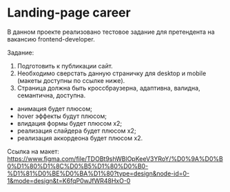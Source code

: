 # Landing-page career

В данном проекте реализовано тестовое задание для претендента на вакансию frontend-developer.

Задание:
1) Подготовить к публикации сайт.
2) Необходимо сверстать данную страничку для desktop и mobile (макеты доступны по ссылке ниже).
3) Страница должна быть кроссбраузерна, адаптивна, валидна, семантична, доступна. 

- анимация будет плюсом;
- hover эффекты будут плюсом;
- влидация формы будет плюсом x2;
- реализация слайдера будет плюсом x2;
- реализация аккордеона будет плюсом x2. 

Ссылка на макет: 
https://www.figma.com/file/TDOBt9shWBlOpKeeV3YRoY/%D0%9A%D0%B0%D1%80%D1%8C%D0%B5%D1%80%D0%B0-%D1%81%D0%BE%D0%BA%D1%80?type=design&node-id=0-1&mode=design&t=K6fqP0wJfWR48HxO-0   
